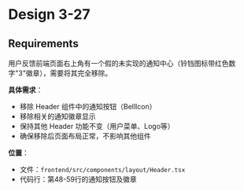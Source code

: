 # Design 3-27

## Requirements

用户反馈前端页面右上角有一个假的未实现的通知中心（铃铛图标带红色数字"3"徽章），需要将其完全移除。

**具体需求**：
- 移除 Header 组件中的通知按钮（BellIcon）
- 移除相关的通知徽章显示
- 保持其他 Header 功能不变（用户菜单、Logo等）
- 确保移除后页面布局正常，不影响其他组件

**位置**：
- 文件：`frontend/src/components/layout/Header.tsx`
- 代码行：第48-59行的通知按钮及徽章